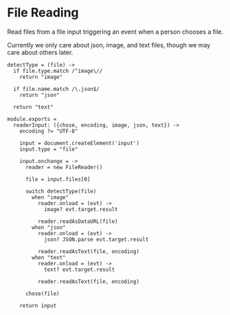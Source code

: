 File Reading
============

Read files from a file input triggering an event when a person chooses a file.

Currently we only care about json, image, and text files, though we may care
about others later.

    detectType = (file) ->
      if file.type.match /^image\//
        return "image"

      if file.name.match /\.json$/
        return "json"

      return "text"

    module.exports =
      readerInput: ({chose, encoding, image, json, text}) ->
        encoding ?= "UTF-8"
  
        input = document.createElement('input')
        input.type = "file"
  
        input.onchange = ->
          reader = new FileReader()
  
          file = input.files[0]
          
          switch detectType(file)
            when "image"
              reader.onload = (evt) ->
                image? evt.target.result

              reader.readAsDataURL(file)
            when "json"
              reader.onload = (evt) ->
                json? JSON.parse evt.target.result
  
              reader.readAsText(file, encoding)
            when "text"
              reader.onload = (evt) ->
                text? evt.target.result
  
              reader.readAsText(file, encoding)
  
          chose(file)
  
        return input
